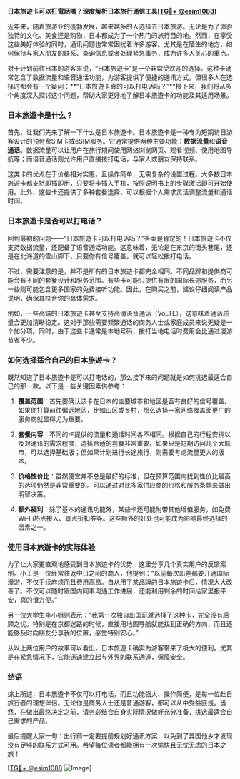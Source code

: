 **日本旅遊卡可以打電話嗎？深度解析日本旅行通信工具[[TG💪+ @esim1088](https://t.me/s/esim1088)]**

近年来，随着旅游业的蓬勃发展，越来越多的人选择去日本旅游。无论是为了体验独特的文化、美食还是购物，日本都成为了一个热门的旅行目的地。然而，在享受这些美好体验的同时，通讯问题也常常困扰着许多游客。尤其是在陌生的地方，如何保持与家人朋友的联系、查询信息或者处理紧急事务，成为许多人关心的重点。

对于计划前往日本的游客来说，“日本旅遊卡”是一个非常受欢迎的选择。这种卡通常包含了数据流量和语音通话功能，为游客提供了便捷的通讯方式。但很多人在选择时都会有一个疑问：**“日本旅遊卡真的可以打电话吗？”**接下来，我们将从多个角度深入探讨这个问题，帮助大家更好地了解日本旅遊卡的功能及其适用场景。

### 日本旅遊卡是什么？

首先，让我们先来了解一下什么是日本旅遊卡。日本旅遊卡是一种专为短期访日游客设计的预付费SIM卡或eSIM服务。它通常提供两种主要功能：**数据流量**和**语音通话**。数据流量可以让用户在旅行期间使用网络浏览网页、观看视频、使用地图导航等；而语音通话则允许用户直接拨打电话，与家人或朋友保持联系。

这类卡的优点在于价格相对实惠，且操作简单，无需复杂的设置过程。大多数日本旅遊卡都支持即插即用，只要将卡插入手机，按照说明书上的步骤激活即可开始使用。此外，这些卡还提供了多种套餐选择，可以根据个人需求灵活调整流量和通话时间。

### 日本旅遊卡是否可以打电话？

回到最初的问题——“日本旅遊卡可以打电话吗？”答案是肯定的！日本旅遊卡不仅支持数据流量，还配备了语音通话功能。这意味着，无论是在东京的街头巷尾，还是在北海道的雪山脚下，只要你有信号覆盖，就可以轻松拨打电话。

不过，需要注意的是，并不是所有的日本旅遊卡都完全相同。不同品牌和提供商可能会有不同的套餐设计和服务范围。有些卡可能只提供有限的国际长途服务，而另一些则可能包含更多国家的免费接听功能。因此，在购买之前，建议仔细阅读产品说明，确保其符合你的具体需求。

例如，一些高端的日本旅遊卡甚至支持高清语音通话（VoLTE），这意味着通话质量会更加清晰稳定。这对于那些需要频繁通话的商务人士或家庭成员来说无疑是一个加分项。同时，由于这些卡通常是本地号码，拨打当地电话时费用会比通过漫游节省不少。

### 如何选择适合自己的日本旅遊卡？

既然知道了日本旅遊卡是可以打电话的，那么接下来的问题就是如何挑选最适合自己的那一款。以下是一些关键因素供参考：

1. **覆盖范围**：首先要确认该卡在日本的主要城市和地区是否有良好的信号覆盖。如果你打算前往偏远地区，比如山区或乡村，那么选择一家网络覆盖面更广的服务商就显得尤为重要。

2. **套餐内容**：不同的卡提供的流量和通话时间各不相同。根据自己的行程安排以及对通讯的需求程度，选择合适的套餐非常重要。如果只是短期访问几个大城市，可以选择基础版；但如果计划进行长途旅行，则需要考虑流量更大的版本。

3. **价格性价比**：虽然便宜并不总是最好的标准，但在预算范围内找到性价比最高的选项仍然是非常重要的。可以通过对比多家供应商的价格和服务条款来做出明智决策。

4. **额外福利**：除了基本的通讯功能外，某些卡还可能附带其他增值服务，如免费Wi-Fi热点接入、景点折扣券等。这些额外的好处也可能成为影响最终选择的因素之一。

### 使用日本旅遊卡的实际体验

为了让大家更直观地感受到日本旅遊卡的优势，这里分享几个真实用户的反馈案例。小王是一位经常往返中日之间的商人，他提到：“以前每次出差都要开通国际漫游，不仅手续麻烦而且费用高昂。自从用了某品牌的日本旅遊卡后，情况大大改善了。不仅可以随时跟国内同事沟通工作进展，还能利用剩余的时间给家里报平安，真的很方便。”

另一位大学生李小姐则表示：“我第一次独自出国玩就选择了这种卡，完全没有后顾之忧。特别是在京都迷路的时候，直接用地图导航就能找到正确的方向，而且还能够及时向朋友分享我的位置，感觉特别安心。”

从以上两位用户的故事可以看出，日本旅遊卡确实为游客带来了极大的便利。尤其是在紧急情况下，它能迅速建立起与外界的联系通道，保障安全。

### 结语

综上所述，日本旅遊卡不仅可以打电话，而且功能强大、操作简便，是每一位赴日旅行者的理想伴侣。无论你是商务人士还是普通游客，都可以从中受益匪浅。当然，在做出最终决定之前，请务必结合自身实际情况做好充分准备，挑选最适合自己需求的产品。

最后提醒大家一句：出行前一定要提前规划好通讯方案，以免到了异国他乡才发现没有足够的联系方式可用。希望每位读者都能拥有一次愉快且无忧无虑的日本之旅！

[[TG💪+ @esim1088](https://t.me/s/esim1088) ![Image](https://i.postimg.cc/4NQfJmqS/Snipaste-2025-05-13-00-14-12.png)]